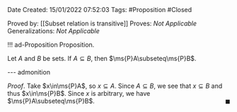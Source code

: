 <br />
<br />

Date Created: 15/01/2022 07:52:03
Tags: #Proposition #Closed
 
Proved by: [[Subset relation is transitive]]
Proves: _Not Applicable_
Generalizations: _Not Applicable_

!!! ad-Proposition Proposition.

Let $A$ and $B$ be sets. If $A\subseteq B$, then $\ms{P}A\subseteq\ms{P}B$.

--- admonition

_Proof_. Take $x\in\ms{P}A$, so $x\subseteq A$. Since $A\subseteq B$, we see that $x\subseteq B$ and thus $x\in\ms{P}B$. Since $x$ is arbitrary, we have $\ms{P}A\subseteq\ms{P}B$.<span style="float:right;">$\blacksquare$</span>
